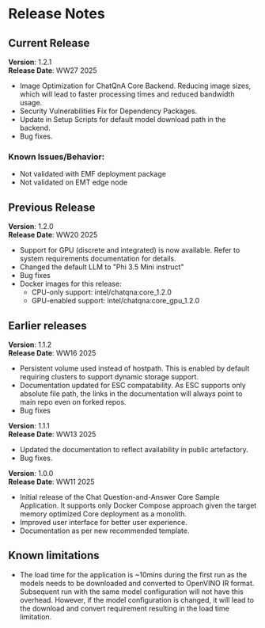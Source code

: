# Release Notes

## Current Release

**Version**: 1.2.1 \
**Release Date**: WW27 2025

- Image Optimization for ChatQnA Core Backend. Reducing image sizes, which will lead to faster processing times and reduced bandwidth usage.
- Security Vulnerabilities Fix for Dependency Packages.
- Update in Setup Scripts for default model download path in the backend.
- Bug fixes.

### Known Issues/Behavior:
- Not validated with EMF deployment package
- Not validated on EMT edge node

## Previous Release

**Version**: 1.2.0 \
**Release Date**: WW20 2025

- Support for GPU (discrete and integrated) is now available. Refer to system requirements documentation for details.
- Changed the default LLM to "Phi 3.5 Mini instruct"
- Bug fixes
- Docker images for this release:
  - CPU-only support: intel/chatqna:core_1.2.0
  - GPU-enabled support: intel/chatqna:core_gpu_1.2.0

## Earlier releases

**Version**: 1.1.2 \
**Release Date**: WW16 2025

- Persistent volume used instead of hostpath. This is enabled by default requiring clusters to support dynamic storage support.
- Documentation updated for ESC compatability. As ESC supports only absolute file path, the links in the documentation will always point to main repo even on forked repos.
- Bug fixes

**Version**: 1.1.1 \
**Release Date**: WW13 2025

- Updated the documentation to reflect availability in public artefactory.
- Bug fixes.

**Version**: 1.0.0 \
**Release Date**: WW11 2025

- Initial release of the Chat Question-and-Answer Core Sample Application. It supports only Docker Compose approach given the target memory optimized Core deployment as a monolith.
- Improved user interface for better user experience.
- Documentation as per new recommended template.

## Known limitations

- The load time for the application is ~10mins during the first run as the models needs to be downloaded and converted to OpenVINO IR format. Subsequent run with the same model configuration will not have this overhead. However, if the model configuration is changed, it will lead to the download and convert requirement resulting in the load time limitation.

